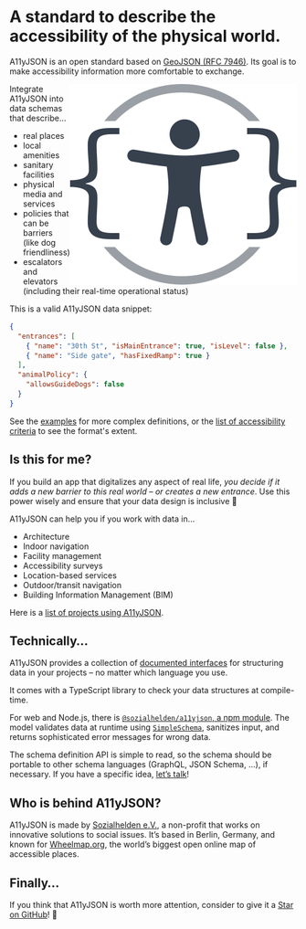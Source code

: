 # A standard to describe the accessibility of the physical world.

<!-- [![Build
Status](https://travis-ci.org/sozialhelden/a11yjson.svg?branch=master)](https://travis-ci.org/sozialhelden/a11yjson) -->

A11yJSON is an open standard based on [GeoJSON (RFC 7946)](https://tools.ietf.org/html/rfc7946). Its goal is to make accessibility information more comfortable to exchange.

<img alt="A11yJSON icon" src="./images/logo-dark.svg" align="right" />

Integrate A11yJSON into data schemas that describe…

- real places
- local amenities
- sanitary facilities
- physical media and services
- policies that can be barriers (like dog friendliness)
- escalators and elevators (including their real-time operational status)

This is a valid A11yJSON data snippet:

```json
{
  "entrances": [
    { "name": "30th St", "isMainEntrance": true, "isLevel": false },
    { "name": "Side gate", "hasFixedRamp": true }
  ],
  "animalPolicy": {
    "allowsGuideDogs": false
  }
}
```

See the [examples](1-example-data.md) for more complex definitions, or the [list of accessibility criteria](3-interfaces.md) to see the format's extent.

## Is this for me?

If you build an app that digitalizes any aspect of real life, *you decide if it adds a new barrier to this real world – or creates a new entrance*. Use this power wisely and ensure that your data design is inclusive 🦾

A11yJSON can help you if you work with data in…

- Architecture
- Indoor navigation
- Facility management
- Accessibility surveys
- Location-based services
- Outdoor/transit navigation
- Building Information Management (BIM)

Here is a [list of projects using A11yJSON](./2-who-uses-a11yjson.md).

## Technically…

A11yJSON provides a collection of [documented interfaces](./3-interfaces.md) for structuring data in your projects – no matter which language you use.

It comes with a TypeScript library to check your data structures at compile-time.

For web and Node.js, there is [`@sozialhelden/a11yjson`, a npm module](https://www.npmjs.com/package/@sozialhelden/a11yjson). The model validates data at runtime using [`SimpleSchema`](https://github.com/aldeed/simple-schema-js),  sanitizes input, and returns sophisticated error messages for wrong data.

The schema definition API is simple to read, so the schema should be portable to other schema languages (GraphQL, JSON Schema, …), if necessary. If you have a specific idea, [let’s talk](mailto:developers@sozialhelden.de)!

## Who is behind A11yJSON?

A11yJSON is made by [Sozialhelden e.V.](https://sozialhelden.de), a non-profit that works on innovative solutions to social issues. It’s based in Berlin, Germany, and known for [Wheelmap.org](https://wheelmap.org), the world’s biggest open online map of accessible places.

## Finally…

If you think that A11yJSON is worth more attention, consider to give it a [Star on GitHub](https://github.com/sozialhelden/a11yjson/)! 🦾